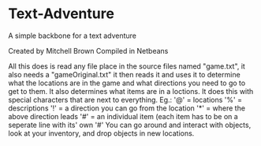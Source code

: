 # Text-Adventure
A simple backbone for a text adventure

Created by Mitchell Brown
Compiled in Netbeans

All this does is read any file place in the source files named "game.txt", it also needs a "gameOriginal.txt" 
it then reads it and uses it to determine what the locations are in the game and what directions you need to go to get to them.
It also determines what items are in a loctions. It does this with special characters that are next to everything.
Eg.: 
'@' = locations 
'%' = descriptions 
'!' = a direction you can go from the location 
'*' = where the above direction leads 
'#' = an individual item (each item has to be on a seperate line with its' own '#' 
You can go around and interact with objects, look at your inventory, and drop objects in new locations.
